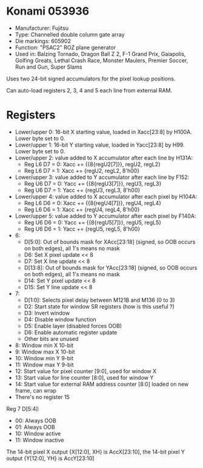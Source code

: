 # Konami 053936

 * Manufacturer: Fujitsu
 * Type: Channelled double column gate array
 * Die markings: 605902
 * Function: "PSAC2" ROZ plane generator
 * Used in: Balzing Tornado, Dragon Ball Z 2, F-1 Grand Prix, Gaiapolis, Golfing Greats, Lethal Crash Race, Monster Maulers, Premier Soccer, Run and Gun, Super Slams

Uses two 24-bit signed accumulators for the pixel lookup positions.

Can auto-load registers 2, 3, 4 and 5 each line from external RAM.

# Registers

* Lower/upper 0: 16-bit X starting value, loaded in Xacc[23:8] by H100A. Lower byte set to 0.
* Lower/upper 1: 16-bit Y starting value, loaded in Yacc[23:8] by H99. Lower byte set to 0.
* Lower/upper 2: value added to X accumulator after each line by H131A:
  * Reg L6 D7 = 0: Xacc += {{8{regU2[7]}}, regU2, regL2}
  * Reg L6 D7 = 1: Xacc += {regU2, regL2, 8'h00}
* Lower/upper 3: value added to Y accumulator after each line by F152:
  * Reg U6 D7 = 0: Yacc += {{8{regU3[7]}}, regU3, regL3}
  * Reg U6 D7 = 1: Yacc += {regU3, regL3, 8'h00}
* Lower/upper 4: value added to X accumulator after each pixel by H104A:
  * Reg L6 D6 = 0: Xacc += {{8{regU4[7]}}, regU4, regL4}
  * Reg L6 D6 = 1: Xacc += {regU4, regL4, 8'h00}
* Lower/upper 5: value added to Y accumulator after each pixel by F140A:
  * Reg U6 D6 = 0: Yacc += {{8{regU5[7]}}, regU5, regL5}
  * Reg U6 D6 = 1: Yacc += {regU5, regL5, 8'h00}
* 6:
  * D[5:0]: Out of bounds mask for XAcc[23:18] (signed, so OOB occurs on both edges), all 1's means no mask
  * D6: Set X pixel update << 8
  * D7: Set X line update << 8
  * D[13:8]: Out of bounds mask for YAcc[23:18] (signed, so OOB occurs on both edges), all 1's means no mask
  * D14: Set Y pixel update << 8
  * D15: Set Y line update << 8
* 7:
  * D[1:0]: Selects pixel delay between M121B and M136 (0 to 3)
  * D2: Start state for window SR registers (how is this useful ?)
  * D3: Invert window
  * D4: Disable window function
  * D5: Enable layer (disabled forces OOB)
  * D6: Enable automatic register update
  * Other bits are unused
* 8: Window min X 10-bit
* 9: Window max X 10-bit
* 10: Window min Y 9-bit
* 11: Window max Y 9-bit
* 12: Start value for pixel counter [9:0], used for window X
* 13: Start value for line counter [8:0], used for window Y
* 14: Start value for external RAM address counter [8:0] loaded on new frame, can wrap
* There's no register 15

Reg 7 D[5:4]:
* 00: Always OOB
* 01: Always OOB
* 10: Window active
* 11: Window inactive

The 14-bit pixel X output {X[12:0], XH} is AccX[23:10], the 14-bit pixel Y output {Y[12:0], YH} is AccY[23:10]
